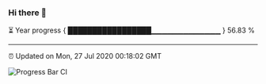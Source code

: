 ### Hi there 👋

⏳ Year progress { █████████████████▁▁▁▁▁▁▁▁▁▁▁▁▁ } 56.83 %

---

⏰ Updated on Mon, 27 Jul 2020 00:18:02 GMT

![Progress Bar CI](https://github.com/liununu/liununu/workflows/Progress%20Bar%20CI/badge.svg)
